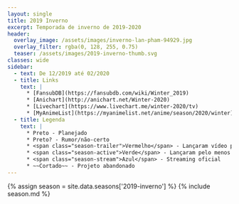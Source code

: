 ```yaml
---
layout: single
title: 2019 Inverno
excerpt: Temporada de inverno de 2019‑2020
header:
  overlay_image: /assets/images/inverno-lan-pham-94929.jpg
  overlay_filter: rgba(0, 128, 255, 0.75)
  teaser: /assets/images/2019-inverno-thumb.svg
classes: wide
sidebar:
  - text: De 12/2019 até 02/2020
  - title: Links
    text: |
      * [FansubDB](https://fansubdb.com/wiki/Winter_2019)
      * [Anichart](http://anichart.net/Winter-2020)
      * [Livechart](https://www.livechart.me/winter-2020/tv)
      * [MyAnimeList](https://myanimelist.net/anime/season/2020/winter)
  - title: Legenda
    text: |
      * Preto - Planejado
      * Preto? - Rumor/não-certo
      * <span class="season-trailer">Vermelho</span> - Lançaram vídeo promocional ou trailer
      * <span class="season-active">Verde</span> - Lançaram pelo menos um episódio
      * <span class="season-stream">Azul</span> - Streaming oficial
      * ~~Cortado~~ - Projeto abandonado
---
```


<!-- Para editar a tabela abra o arquivo /data/seasons/2019-inverno.yml -->
{% assign season = site.data.seasons['2019-inverno'] %}
{% include season.md %}
